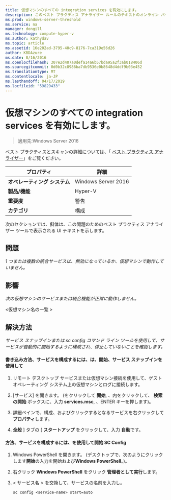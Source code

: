```yaml
---
title: 仮想マシンのすべての integration services を有効にします。
description: このベスト プラクティス アナライザー ルールのテキストのオンライン バージョン。
ms.prod: windows-server-threshold
ms.service: na
manager: dongill
ms.technology: compute-hyper-v
ms.author: kathydav
ms.topic: article
ms.assetid: 16e202ad-3795-40c9-8176-7ca319e56d26
author: KBDAzure
ms.date: 8/16/2016
ms.openlocfilehash: 307e2d407a0defa14a6b57bda95a2f3ab018406d
ms.sourcegitcommit: 0d0b32c8986ba7db9536e0b8648d4ddf9b03e452
ms.translationtype: MT
ms.contentlocale: ja-JP
ms.lasthandoff: 04/17/2019
ms.locfileid: "59829433"
---
```

# <a name="enable-all-integration-services-in-virtual-machines"></a>仮想マシンのすべての integration services を有効にします。

>適用先:Windows Server 2016

ベスト プラクティスとスキャンの詳細については、「 [ベスト プラクティス アナライザー](https://go.microsoft.com/fwlink/?LinkId=122786)」をご覧ください。  
  
|プロパティ|詳細|  
|-|-|  
|**オペレーティング システム**|Windows Server 2016|  
|**製品/機能**|Hyper-V|  
|**重要度**|警告|  
|**カテゴリ**|構成|  
  
次のセクションでは、斜体は、この問題のためのベスト プラクティス アナライザー ツールで表示される UI テキストを示します。  
  
## <a name="issue"></a>問題  
  
*1 つまたは複数の統合サービスは、無効になっているか、仮想マシンで動作していません。*  
  
## <a name="impact"></a>影響  
  
*次の仮想マシンのサービスまたは統合機能が正常に動作しません。*  
  
\<仮想マシン名の一覧 >  
  
## <a name="resolution"></a>解決方法  
  
*サービス スナップインまたは sc config コマンド ライン ツールを使用して、サービスが自動的に開始するように構成され、停止していないことを確認します。*  
  
#### <a name="to-configure-how-a-service-is-started-using-the-services-snap-in"></a>書き込み方法、サービスを構成するには、は、開始、サービス スナップインを使用して  
  
1.  リモート デスクトップ サービスまたは仮想マシン接続を使用して、ゲスト オペレーティング システム上の仮想マシンとログに接続します。  
  
2.  [サービス] を開きます。 (をクリックして **開始**, 、内をクリックして、 **検索の開始** ボックスに、入力 **services.msc**, 、ENTER キーを押します)。  
  
3.  詳細ペインで、構成、およびクリックするとなるサービスを右クリックして**プロパティ**します。  
  
4.  **全般** ] タブの [ **スタートアップ** をクリックして、入力 **自動**です。  
  
#### <a name="to-configure-how-a-service-is-started-using-sc-config"></a>方法、サービスを構成するには、を使用して開始 SC Config  
  
1.  Windows PowerShell を開きます。 (デスクトップで、次のようにクリックします**開始**の入力を開始および**Windows PowerShell**。)。  
  
2.  右クリック **Windows PowerShell**  をクリック **管理者として実行**します。  
  
3.  < サービス名 > を交換して、サービスの名前を入力し。  
  
    ```  
    sc config <service-name> start=auto  
    ```  
  


